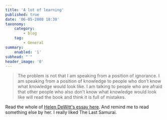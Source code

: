```yaml
---
title: 'A lot of learning'
published: true
date: '06-05-2008 18:30'
taxonomy:
    category:
        - blog
    tag:
        - General
summary:
    enabled: '1'
subhead: " "
header_image: '0'
---
```


> The problem is not that I am speaking from a position of ignorance. I am speaking from a position of knowledge to people who don’t know what knowledge would look like. I am talking to people who are afraid that other people who also don’t know what knowledge would look like will read the book and think it is full of mistakes.

Read the whole of [Helen DeWitt's essay here](http://paperpools.blogspot.com/2007/08/cormac-mccarthy-semi-colon.html). And remind me to read something else by her. I really liked The Last Samurai.
